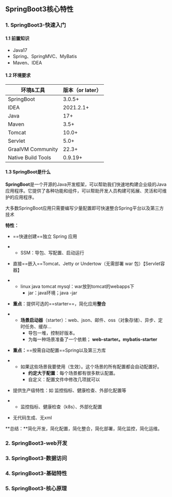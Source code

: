 ## SpringBoot3核心特性

### 1. SpringBoot3-快速入门

#### 1.1 前置知识

- Java17
- Spring、SpringMVC、MyBatis
- Maven、IDEA

#### 1.2 环境要求

| 环境&工具          | 版本（or later） |
| ------------------ | ---------------- |
| SpringBoot         | 3.0.5+           |
| IDEA               | 2021.2.1+        |
| Java               | 17+              |
| Maven              | 3.5+             |
| Tomcat             | 10.0+            |
| Servlet            | 5.0+             |
| GraalVM Community  | 22.3+            |
| Native Build Tools | 0.9.19+          |

#### 1.3 SpringBoot是什么

**SpringBoot**是一个开源的Java开发框架，可以帮助我们快速地构建企业级的Java应用程序。它提供了各种功能和组件，可以帮助开发人员构建可拓展、灵活和可维护的应用程序。

大多数SpringBoot应用只需要编写少量配置即可快速整合Spring平台以及第三方技术



**特性：**

- ==快速创建==独立 Spring 应用

- - SSM：导包、写配置、启动运行

- 直接==嵌入==Tomcat、Jetty or Undertow（无需部署 war 包）【Servlet容器】

- - linux java tomcat mysql：war放到tomcat的webapps下
    - jar：java环境；java -jar

- **重点**：提供可选的==starter==，简化应用**整合**

- - **场景启动器**（starter）：web、json、邮件、oss（对象存储）、异步、定时任务、缓存...
    - 导包一堆，控制好版本。
    - 为每一种场景准备了一个依赖； **web-starter。mybatis-starter**

- **重点：**==按需自动配置==Spring以及第三方库

- - 如果这些场景我要使用（生效）。这个场景的所有配置都会自动配置好。
    - **约定大于配置**：每个场景都有很多默认配置。
    - 自定义：配置文件中修改几项就可以

- 提供生产级特性：如 监控指标、健康检查、外部化配置等

- - 监控指标、健康检查（k8s）、外部化配置

- 无代码生成、无xml



**总结：**简化开发，简化配置，简化整合，简化部署，简化监控，简化运维。

### 2. SpringBoot3-web开发



### 3. SpringBoot3-数据访问



### 4. SpringBoot3-基础特性



### 5. SpringBoot3-核心原理